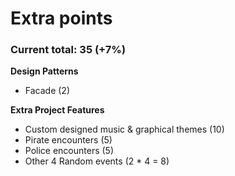 # Extra points
### Current total: 35 (+7%)


__Design Patterns__
- Facade (2)

__Extra Project Features__
- Custom designed music & graphical themes (10)
- Pirate encounters (5)
- Police encounters (5)
- Other 4 Random events (2 * 4 = 8)
